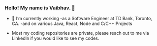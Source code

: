### Hello! My name is Vaibhav.</b> 👋

- 🔭 I’m currently working 
  -as a Software Engineer at TD Bank, Toronto, CA. 
  -and on various Java, React, Node and C/C++ Projects 

- Most my coding repositories are private, please reach out to me via LinkedIn if you would like to see my codes. 

<!--
**Vaibhav-G-Parmar/Vaib hav-G-Parmar** is a ✨ _special_ ✨ repository because its `README.md` (this file) appears on your GitHub profile.

Here are some ideas to get you started: 

- 🔭 I’m currently working on ...
- 🌱 I’m currently learning ...
- 👯 I’m looking to collaborate on ...
- 🤔 I’m looking for help with ...
- 💬 Ask me about ...
- 📫 How to reach me: ...
- 😄 Pronouns: ...
- ⚡ Fun fact: ...  
-->

